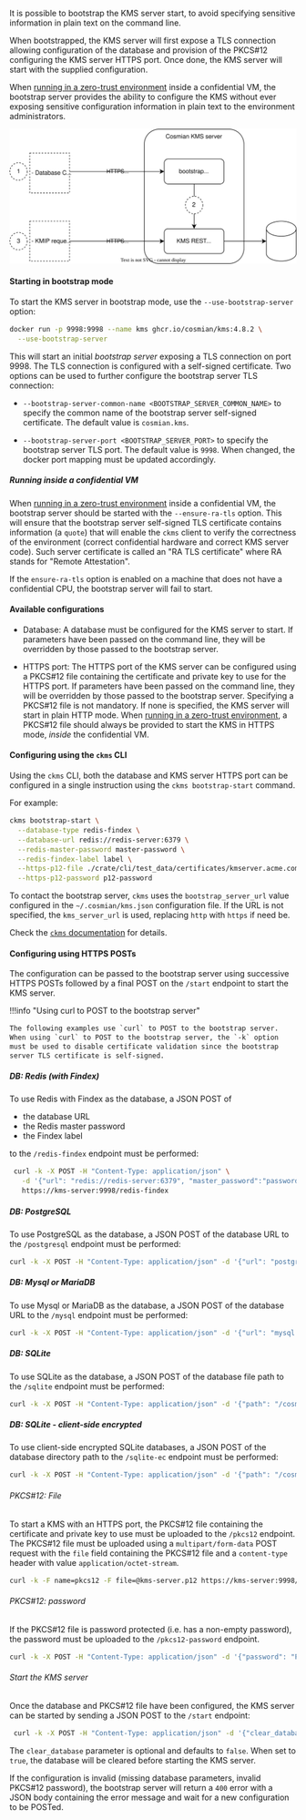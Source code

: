 It is possible to bootstrap the KMS server start, to avoid specifying sensitive information in plain text on the command line.

When bootstrapped, the KMS server will first expose a TLS connection allowing configuration of the database and provision of the PKCS#12 configuring the KMS server HTTPS port. Once done, the KMS server will start with the supplied configuration.

When [running in a zero-trust environment](./zero_trust.md) inside a confidential VM, the bootstrap server provides the ability to configure the KMS without ever exposing sensitive configuration information in plain text to the environment administrators.

![bootstrap server usage graph](./drawings/bootstrap_server.drawio.svg)

#### Starting in bootstrap mode

To start the KMS server in bootstrap mode, use the `--use-bootstrap-server` option:

```sh
docker run -p 9998:9998 --name kms ghcr.io/cosmian/kms:4.8.2 \
  --use-bootstrap-server
```

This will start an initial *bootstrap server* exposing a TLS connection on port 9998. The TLS connection is configured with a self-signed certificate.
Two options can be used to further configure the bootstrap server TLS connection:

- `--bootstrap-server-common-name <BOOTSTRAP_SERVER_COMMON_NAME>` to specify the common name of the bootstrap server self-signed certificate. The default value is `cosmian.kms`.

- `--bootstrap-server-port <BOOTSTRAP_SERVER_PORT>` to specify the bootstrap server TLS port. The default value is `9998`. When changed, the docker port mapping must be updated accordingly.

##### Running inside a confidential VM

When [running in a zero-trust environment](./zero_trust.md) inside a confidential VM, the bootstrap server should be started with the `--ensure-ra-tls` option. This will ensure that the bootstrap server self-signed TLS certificate contains information (a `quote`) that will enable the `ckms` client to verify the correctness of the environment (correct confidential hardware and correct KMS server code). Such server certificate is called an "RA TLS certificate" where RA stands for "Remote Attestation".

If the `ensure-ra-tls` option is enabled on a machine that does not have a confidential CPU, the bootstrap server will fail to start.

#### Available configurations

- Database: A database must be configured for the KMS server to start. If parameters have been passed on the command line, they will be overridden by those passed to the bootstrap server.

- HTTPS port: The HTTPS port of the KMS server can be configured using a PKCS#12 file containing the certificate and private key to use for the HTTPS port. If parameters have been passed on the command line, they will be overridden by those passed to the bootstrap server. Specifying a PKCS#12 file is not mandatory. If none is specified, the KMS server will start in plain HTTP mode. When [running in a zero-trust environment](./zero_trust.md), a PKCS#12 file should always be provided to start the KMS in HTTPS mode, *inside* the confidential VM.

#### Configuring using the `ckms` CLI

Using the `ckms` CLI, both the database and KMS server HTTPS port can be configured in a single instruction using the `ckms bootstrap-start` command.

For example:

```sh
ckms bootstrap-start \
  --database-type redis-findex \
  --database-url redis://redis-server:6379 \
  --redis-master-password master-password \
  --redis-findex-label label \
  --https-p12-file ./crate/cli/test_data/certificates/kmserver.acme.com.p12 -\
  --https-p12-password p12-password
```

To contact the bootstrap server, `ckms` uses the `bootstrap_server_url` value configured in the `~/.cosmian/kms.json` configuration file. If the URL is not specified, the `kms_server_url` is used, replacing `http` with `https` if need be.

Check the [`ckms` documentation](./cli/main_commands.md#bootstrap-start) for details.

#### Configuring using HTTPS POSTs

The configuration can be passed to the bootstrap server using successive HTTPS POSTs followed by a final POST on the `/start` endpoint to start the KMS server.

!!!info  "Using curl to POST to the bootstrap server"

    The following examples use `curl` to POST to the bootstrap server. When using `curl` to POST to the bootstrap server, the `-k` option must be used to disable certificate validation since the bootstrap server TLS certificate is self-signed.

##### DB: Redis (with Findex)

To use Redis with Findex as the database, a JSON POST of

- the database URL
- the Redis master password
- the Findex label

to the `/redis-findex` endpoint must be performed:

```sh
 curl -k -X POST -H "Content-Type: application/json" \
   -d '{"url": "redis://redis-server:6379", "master_password":"password","findex_label":"label"}' \
   https://kms-server:9998/redis-findex
```

##### DB: PostgreSQL

To use PostgreSQL as the database, a JSON POST of the database URL to the `/postgresql` endpoint must be performed:

```sh
curl -k -X POST -H "Content-Type: application/json" -d '{"url": "postgresql://postgres-server:5432"}' https://kms-server:9998/postgresql
```

##### DB: Mysql or MariaDB

To use Mysql or MariaDB as the database, a JSON POST of the database URL to the `/mysql` endpoint must be performed:

```sh
curl -k -X POST -H "Content-Type: application/json" -d '{"url": "mysql://mysql-server:3306"}' https://kms-server:9998/mysql
```

##### DB: SQLite

To use SQLite as the database, a JSON POST of the database file path to the `/sqlite` endpoint must be performed:

```sh
curl -k -X POST -H "Content-Type: application/json" -d '{"path": "/cosmian-kms/sqlite-data"}' https://kms-server:9998/sqlite
```

##### DB: SQLite - client-side encrypted

To use client-side encrypted SQLite databases, a JSON POST of the database directory path to the `/sqlite-ec` endpoint must be performed:

```sh
curl -k -X POST -H "Content-Type: application/json" -d '{"path": "/cosmian-kms/sqlite-data"}' https://kms-server:9998/sqlite-enc
```

###### PKCS#12: File

To start a KMS with an HTTPS port, the PKCS#12 file containing the certificate and private key to use must be uploaded to the `/pkcs12` endpoint.
The PKCS#12 file must be uploaded using a `multipart/form-data` POST request with the `file` field containing the PKCS#12 file and a `content-type` header with value `application/octet-stream`.

```sh
curl -k -F name=pkcs12 -F file=@kms-server.p12 https://kms-server:9998/pkcs12
```

###### PKCS#12: password

If the PKCS#12 file is password protected (i.e. has a non-empty password), the password must be uploaded to the `/pkcs12-password` endpoint.

```sh
curl -k -X POST -H "Content-Type: application/json" -d '{"password": "PKCS12password"}' https://kms-server:9998/pkcs12-password
```

###### Start the KMS server

Once the database and PKCS#12 file have been configured, the KMS server can be started by sending a JSON POST to the `/start` endpoint:

```sh
 curl -k -X POST -H "Content-Type: application/json" -d '{"clear_database": false}' https://localhost:9998/start
```

The `clear_database` parameter is optional and defaults to `false`. When set to `true`, the database will be cleared before starting the KMS server.

If the configuration is invalid (missing database parameters, invalid PKCS#12 password), the bootstrap server will return a `400` error with a JSON body containing the error message and wait for a new configuration to be POSTed.
